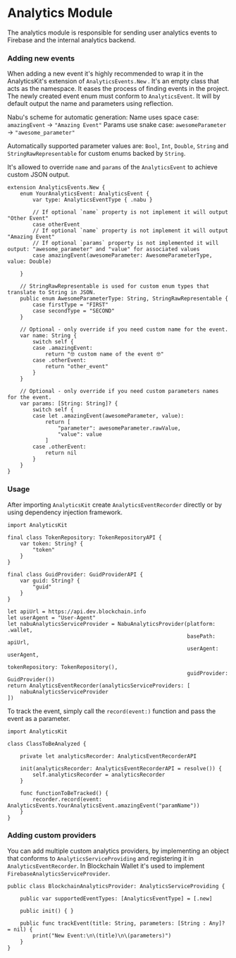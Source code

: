 # Analytics Module

The analytics module is responsible for sending user analytics events to Firebase and the internal analytics backend.

### Adding new events

When adding a new event it's highly recommended to wrap it in the AnalyticsKit's extension of  `AnalyticsEvents.New` .
It's an empty class that acts as the namespace. It eases the process of finding events in the project.
The newly created event enum must conform to `AnalyticsEvent`. It will by default output the name and parameters using reflection.

Nabu's scheme for automatic generation:
Name uses space case: `amazingEvent` -> `"Amazing Event"`
Params use snake case: `awesomeParameter` -> `"awesome_parameter"`

Automatically supported parameter values are: `Bool`, `Int`, `Double`, `String` and `StringRawRepresentable` for custom enums backed by `String`.

It's allowed to override `name` and `params` of the `AnalyticsEvent` to achieve custom JSON output.


```
extension AnalyticsEvents.New {
    enum YourAnalyticsEvent: AnalyticsEvent {
        var type: AnalyticsEventType { .nabu }
    
        // If optional `name` property is not implement it will output "Other Event"
        case otherEvent
        // If optional `name` property is not implement it will output "Amazing Event"
        // If optional `params` property is not implemented it will output: "awesome_parameter" and "value" for associated values
        case amazingEvent(awesomeParameter: AwesomeParameterType, value: Double)
         
    }
    
    // StringRawRepresentable is used for custom enum types that translate to String in JSON.
    public enum AwesomeParameterType: String, StringRawRepresentable {
        case firstType = "FIRST"
        case secondType = "SECOND"
    }
    
    // Optional - only override if you need custom name for the event.
    var name: String {
        switch self {
        case .amazingEvent:
            return "🤓 custom name of the event 🤓"
        case .otherEvent:
            return "other_event"
        }
    }

    // Optional - only override if you need custom parameters names for the event.
    var params: [String: String]? {
        switch self {
        case let .amazingEvent(awesomeParameter, value):
            return [
                "parameter": awesomeParameter.rawValue,
                "value": value
            ]
        case .otherEvent:
            return nil
        }
    }
}
```

### Usage

After importing `AnalyticsKit` create `AnalyticsEventRecorder` directly or by using dependency injection framework. 

```
import AnalyticsKit

final class TokenRepository: TokenRepositoryAPI {
    var token: String? {
        "token"
    }
}

final class GuidProvider: GuidProviderAPI {
    var guid: String? {
        "guid"
    }
}

let apiUrl = https://api.dev.blockchain.info
let userAgent = "User-Agent"
let nabuAnalyticsServiceProvider = NabuAnalyticsProvider(platform: .wallet,
                                                         basePath: apiUrl,
                                                         userAgent: userAgent,
                                                         tokenRepository: TokenRepository(),
                                                         guidProvider: GuidProvider())
return AnalyticsEventRecorder(analyticsServiceProviders: [
    nabuAnalyticsServiceProvider
])
```

To track the event, simply call the `record(event:)` function and pass the event as a parameter.


```
import AnalyticsKit

class ClassToBeAnalyzed {

    private let analyticsRecorder: AnalyticsEventRecorderAPI

    init(analyticsRecorder: AnalyticsEventRecorderAPI = resolve()) {
        self.analyticsRecorder = analyticsRecorder
    }
    
    func functionToBeTracked() {
        recorder.record(event: AnalyticsEvents.YourAnalyticsEvent.amazingEvent("paramName"))
    }
}
```

### Adding custom providers

You can add multiple custom analytics providers, by implementing an object that conforms to  `AnalyticsServiceProviding` and registering it in `AnalyticsEventRecorder`. 
In Blockchain Wallet it's used to implement `FirebaseAnalyticsServiceProvider`.


```
public class BlockchainAnalyticsProvider: AnalyticsServiceProviding {
    
    public var supportedEventTypes: [AnalyticsEventType] = [.new]
    
    public init() { }
    
    public func trackEvent(title: String, parameters: [String : Any]? = nil) {
        print("New Event:\n\(title)\n\(parameters)")
    }
}
```
